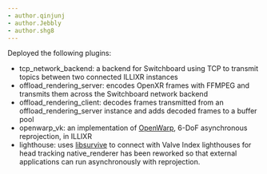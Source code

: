 ```yaml
---
- author.qinjunj
- author.Jebbly
- author.shg8
---
```

Deployed the following plugins:
  - tcp_network_backend: a backend for Switchboard using TCP to transmit topics between two connected ILLIXR instances
  - offload_rendering_server: encodes OpenXR frames with FFMPEG and transmits them across the Switchboard network backend
  - offload_rendering_client: decodes frames transmitted from an offload_rendering_server instance and adds decoded frames to a buffer pool
  - openwarp_vk: an implementation of [OpenWarp](https://github.com/Zee2/openwarp), 6-DoF asynchronous reprojection, in ILLIXR
  - lighthouse: uses [libsurvive](https://github.com/collabora/libsurvive) to connect with Valve Index lighthouses for head tracking
native_renderer has been reworked so that external applications can run asynchronously with reprojection.
